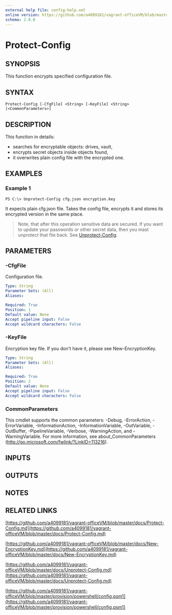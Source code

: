```yaml
---
external help file: config-help.xml
online version: https://github.com/a4099181/vagrant-officeVM/blob/master/docs/Protect-Config.md
schema: 2.0.0
---
```


# Protect-Config

## SYNOPSIS
This function encrypts specified configuration file.

## SYNTAX

```
Protect-Config [-CfgFile] <String> [-KeyFile] <String> [<CommonParameters>]
```

## DESCRIPTION
This function in details:
* searches for encryptable objects: drives, vault,
* encrypts secret objects inside objects found,
* it overwrites plain config file with the encrypted one.

## EXAMPLES

### Example 1
```
PS C:\> Unprotect-Config cfg.json encryption.key
```

It expects plain cfg.json file. Takes the config file, encrypts it and stores its encrypted version in the same place.

> Note, that after this operation sensitive data are secured. If you want to update your passwords or other secret data,
> then you mast unprotect that file back. See [Unprotect-Config](Unprotect-Config.md).

## PARAMETERS

### -CfgFile
Configuration file.

```yaml
Type: String
Parameter Sets: (All)
Aliases:

Required: True
Position: 1
Default value: None
Accept pipeline input: False
Accept wildcard characters: False
```

### -KeyFile
Encryption key file.
If you don't have it, please see New-EncryptionKey.

```yaml
Type: String
Parameter Sets: (All)
Aliases:

Required: True
Position: 2
Default value: None
Accept pipeline input: False
Accept wildcard characters: False
```

### CommonParameters
This cmdlet supports the common parameters: -Debug, -ErrorAction, -ErrorVariable, -InformationAction, -InformationVariable, -OutVariable, -OutBuffer, -PipelineVariable, -Verbose, -WarningAction, and -WarningVariable. For more information, see about_CommonParameters (http://go.microsoft.com/fwlink/?LinkID=113216).

## INPUTS

## OUTPUTS

## NOTES

## RELATED LINKS

[https://github.com/a4099181/vagrant-officeVM/blob/master/docs/Protect-Config.md](https://github.com/a4099181/vagrant-officeVM/blob/master/docs/Protect-Config.md)

[https://github.com/a4099181/vagrant-officeVM/blob/master/docs/New-EncryptionKey.md](https://github.com/a4099181/vagrant-officeVM/blob/master/docs/New-EncryptionKey.md)

[https://github.com/a4099181/vagrant-officeVM/blob/master/docs/Unprotect-Config.md](https://github.com/a4099181/vagrant-officeVM/blob/master/docs/Unprotect-Config.md)

[https://github.com/a4099181/vagrant-officeVM/blob/master/provision/powershell/config.psm1](https://github.com/a4099181/vagrant-officeVM/blob/master/provision/powershell/config.psm1)

